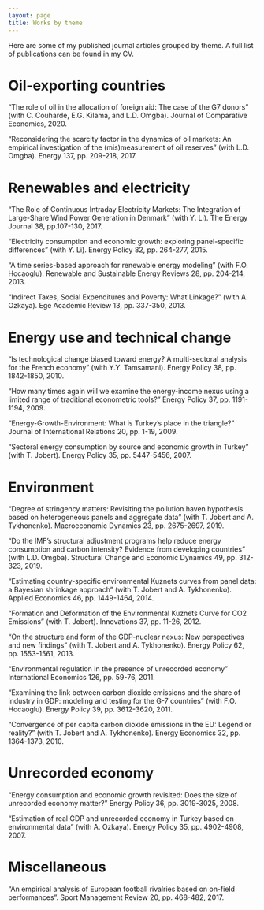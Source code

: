 ```yaml
---
layout: page
title: Works by theme
---
```


Here are some of my published journal articles grouped by theme. A full list of publications can be found in my CV.

# Oil-exporting countries

“The role of oil in the allocation of foreign aid: The case of the G7 donors” (with C. Couharde, E.G. Kilama, and L.D. Omgba). Journal of Comparative Economics, 2020.

“Reconsidering the scarcity factor in the dynamics of oil markets: An empirical investigation of the (mis)measurement of oil reserves” (with L.D. Omgba). Energy 137, pp. 209-218, 2017.

# Renewables and electricity

“The Role of Continuous Intraday Electricity Markets: The Integration of Large-Share Wind Power Generation in Denmark” (with Y. Li). The Energy Journal 38, pp.107-130, 2017.

“Electricity consumption and economic growth: exploring panel-specific differences” (with Y. Li). Energy Policy 82, pp. 264-277, 2015.

“A time series-based approach for renewable energy modeling” (with F.O. Hocaoglu). Renewable and Sustainable Energy Reviews 28, pp. 204-214, 2013.

“Indirect Taxes, Social Expenditures and Poverty: What Linkage?” (with A. Ozkaya). Ege Academic Review 13, pp. 337-350, 2013.


# Energy use and technical change

“Is technological change biased toward energy? A multi-sectoral analysis for the French economy” (with Y.Y. Tamsamani). Energy Policy 38, pp. 1842-1850, 2010.

“How many times again will we examine the energy-income nexus using a limited range of traditional econometric tools?” Energy Policy 37, pp. 1191-1194, 2009.

“Energy-Growth-Environment: What is Turkey’s place in the triangle?” Journal of International Relations 20, pp. 1-19, 2009.

“Sectoral energy consumption by source and economic growth in Turkey” (with T. Jobert). Energy Policy 35, pp. 5447-5456, 2007.


# Environment

“Degree of stringency matters: Revisiting the pollution haven hypothesis based on heterogeneous panels and aggregate data” (with T. Jobert and A. Tykhonenko). Macroeconomic Dynamics 23, pp. 2675-2697, 2019.

“Do the IMF’s structural adjustment programs help reduce energy consumption and carbon intensity? Evidence from developing countries” (with L.D. Omgba). Structural Change and Economic Dynamics 49, pp. 312-323, 2019.

“Estimating country-specific environmental Kuznets curves from panel data: a Bayesian shrinkage approach” (with T. Jobert and A. Tykhonenko). Applied Economics 46, pp. 1449-1464, 2014.

“Formation and Deformation of the Environmental Kuznets Curve for CO2 Emissions” (with T. Jobert). Innovations 37, pp. 11-26, 2012.

“On the structure and form of the GDP-nuclear nexus: New perspectives and new findings” (with T. Jobert and A. Tykhonenko). Energy Policy 62, pp. 1553-1561, 2013.

“Environmental regulation in the presence of unrecorded economy” International Economics 126, pp. 59-76, 2011.

“Examining the link between carbon dioxide emissions and the share of industry in GDP: modeling and testing for the G-7 countries” (with F.O. Hocaoglu). Energy Policy 39, pp. 3612-3620, 2011.

“Convergence of per capita carbon dioxide emissions in the EU: Legend or reality?” (with T. Jobert and A. Tykhonenko). Energy Economics 32, pp. 1364-1373, 2010.


# Unrecorded economy

“Energy consumption and economic growth revisited: Does the size of unrecorded economy matter?” Energy Policy 36, pp. 3019-3025, 2008.

“Estimation of real GDP and unrecorded economy in Turkey based on environmental data” (with A. Ozkaya). Energy Policy 35, pp. 4902-4908, 2007.


# Miscellaneous

“An empirical analysis of European football rivalries based on on-field performances”. Sport Management Review 20, pp. 468-482, 2017.
